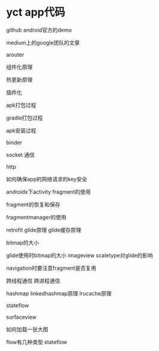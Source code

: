 # yct app代码

github android官方的demo

medium上的google团队的文章



arouter

组件化原理

热更新原理

插件化

apk打包过程

gradle打包过程

apk安装过程

binder 

socket 通信

http

如何确保app的网络请求的key安全




androidx下activity fragment的使用

fragment的恢复和保存

fragmentmanager的使用

retrofit glide原理 glide缓存原理

bitmap的大小

glide使用时bitmap的大小 imageview scaletype对glide的影响

navigation时要注意fragment是否复用

跨线程通信 跨进程通信

hashmap linkedhashmap原理  lrucache原理

stateflow

surfaceview

如何加载一张大图

flow有几种类型 stateflow